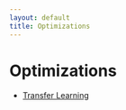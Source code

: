 ```yaml
---
layout: default
title: Optimizations
---
```


# Optimizations

- [Transfer Learning](transfer_learning.md)
